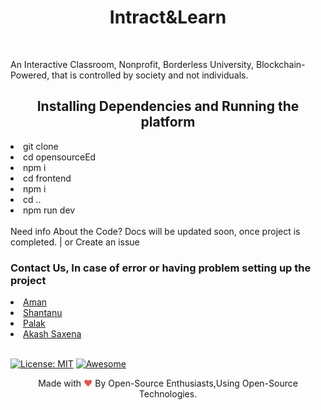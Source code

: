 <h1 align="center">Intract&Learn</h1> <br>
<p>An Interactive Classroom, Nonprofit, Borderless University, Blockchain-Powered, that is controlled by society and not individuals.</p>

<h2 align="center">Installing Dependencies and Running the platform</h2>

<ui>
  <li> git clone</li>
  <li>cd opensourceEd</li>
  <li> npm i </li>
  <li>cd frontend </li>
  <li>npm i </li>
  <li>cd .. </li>
  <li>npm run dev</li>
 </ui>
 <br>
Need info About the Code? Docs will be updated soon, once project is completed.
 | or Create an issue


<h3> Contact Us, In case of error or having problem setting up the project </h3>
<li><a href = "https://www.facebook.com/thealpha.guy.1/"> Aman </a></li>
<li><a href = "https://www.facebook.com/Palak.578"> Shantanu</a></li>
<li><a href = "https://www.facebook.com/shantanu.shukla.71404/"> Palak</a></li>
<li><a href = "https://www.linkedin.com/in/akashsaxena2308/"> Akash Saxena </a></li>
 <br>
 
[![License: MIT](https://img.shields.io/badge/License-MIT-yellow.svg)](https://opensource.org/licenses/MIT)
[![Awesome](https://cdn.rawgit.com/sindresorhus/awesome/d7305f38d29fed78fa85652e3a63e154dd8e8829/media/badge.svg)](https://github.com/sindresorhus/awesome)





[discord]:https://discord.com/channels/778329146408697856/778329146408697859



<p align="center">Made with <span style="color: #e25555;">&hearts;</span> By Open-Source Enthusiasts,Using Open-Source Technologies.</p>
